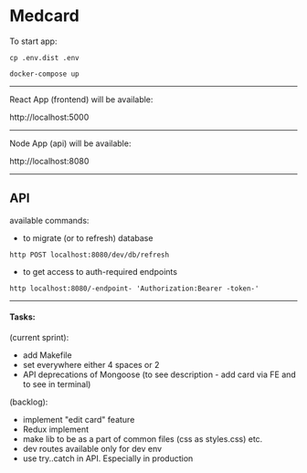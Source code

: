 # Medcard


To start app:
```
cp .env.dist .env
```
```
docker-compose up
```

---

React App (frontend) will be available:

http://localhost:5000

---
Node App (api) will be available:

http://localhost:8080

---

## API

available commands:
- to migrate (or to refresh) database
```
http POST localhost:8080/dev/db/refresh
```

- to get access to auth-required endpoints
```
http localhost:8080/-endpoint- 'Authorization:Bearer -token-'
```

---

#### Tasks:

(current sprint):
- add Makefile
- set everywhere either 4 spaces or 2
- API deprecations of Mongoose (to see description - add card via FE
    and to see in terminal)

(backlog):
- implement "edit card" feature
- Redux implement
- make lib to be as a part of common files (css as styles.css) etc.
- dev routes available only for dev env
- use try..catch in API. Especially in production
